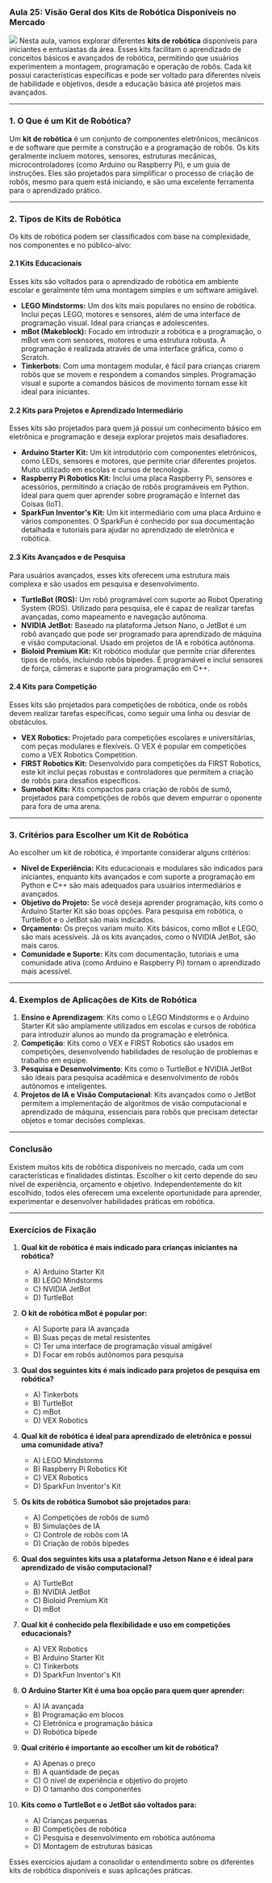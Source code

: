### Aula 25: Visão Geral dos Kits de Robótica Disponíveis no Mercado
![](./assets/25.jpeg)
Nesta aula, vamos explorar diferentes **kits de robótica** disponíveis para iniciantes e entusiastas da área. Esses kits facilitam o aprendizado de conceitos básicos e avançados de robótica, permitindo que usuários experimentem a montagem, programação e operação de robôs. Cada kit possui características específicas e pode ser voltado para diferentes níveis de habilidade e objetivos, desde a educação básica até projetos mais avançados.

---

### 1. O Que é um Kit de Robótica?

Um **kit de robótica** é um conjunto de componentes eletrônicos, mecânicos e de software que permite a construção e a programação de robôs. Os kits geralmente incluem motores, sensores, estruturas mecânicas, microcontroladores (como Arduino ou Raspberry Pi), e um guia de instruções. Eles são projetados para simplificar o processo de criação de robôs, mesmo para quem está iniciando, e são uma excelente ferramenta para o aprendizado prático.

---

### 2. Tipos de Kits de Robótica

Os kits de robótica podem ser classificados com base na complexidade, nos componentes e no público-alvo:

#### 2.1 Kits Educacionais

Esses kits são voltados para o aprendizado de robótica em ambiente escolar e geralmente têm uma montagem simples e um software amigável.

- **LEGO Mindstorms:** Um dos kits mais populares no ensino de robótica. Inclui peças LEGO, motores e sensores, além de uma interface de programação visual. Ideal para crianças e adolescentes.
- **mBot (Makeblock):** Focado em introduzir a robótica e a programação, o mBot vem com sensores, motores e uma estrutura robusta. A programação é realizada através de uma interface gráfica, como o Scratch.
- **Tinkerbots:** Com uma montagem modular, é fácil para crianças criarem robôs que se movem e respondem a comandos simples. Programação visual e suporte a comandos básicos de movimento tornam esse kit ideal para iniciantes.

#### 2.2 Kits para Projetos e Aprendizado Intermediário

Esses kits são projetados para quem já possui um conhecimento básico em eletrônica e programação e deseja explorar projetos mais desafiadores.

- **Arduino Starter Kit:** Um kit introdutório com componentes eletrônicos, como LEDs, sensores e motores, que permite criar diferentes projetos. Muito utilizado em escolas e cursos de tecnologia.
- **Raspberry Pi Robotics Kit:** Inclui uma placa Raspberry Pi, sensores e acessórios, permitindo a criação de robôs programáveis em Python. Ideal para quem quer aprender sobre programação e Internet das Coisas (IoT).
- **SparkFun Inventor's Kit:** Um kit intermediário com uma placa Arduino e vários componentes. O SparkFun é conhecido por sua documentação detalhada e tutoriais para ajudar no aprendizado de eletrônica e robótica.

#### 2.3 Kits Avançados e de Pesquisa

Para usuários avançados, esses kits oferecem uma estrutura mais complexa e são usados em pesquisa e desenvolvimento.

- **TurtleBot (ROS):** Um robô programável com suporte ao Robot Operating System (ROS). Utilizado para pesquisa, ele é capaz de realizar tarefas avançadas, como mapeamento e navegação autônoma.
- **NVIDIA JetBot:** Baseado na plataforma Jetson Nano, o JetBot é um robô avançado que pode ser programado para aprendizado de máquina e visão computacional. Usado em projetos de IA e robótica autônoma.
- **Bioloid Premium Kit:** Kit robótico modular que permite criar diferentes tipos de robôs, incluindo robôs bípedes. É programável e inclui sensores de força, câmeras e suporte para programação em C++.

#### 2.4 Kits para Competição

Esses kits são projetados para competições de robótica, onde os robôs devem realizar tarefas específicas, como seguir uma linha ou desviar de obstáculos.

- **VEX Robotics:** Projetado para competições escolares e universitárias, com peças modulares e flexíveis. O VEX é popular em competições como a VEX Robotics Competition.
- **FIRST Robotics Kit:** Desenvolvido para competições da FIRST Robotics, este kit inclui peças robustas e controladores que permitem a criação de robôs para desafios específicos.
- **Sumobot Kits:** Kits compactos para criação de robôs de sumô, projetados para competições de robôs que devem empurrar o oponente para fora de uma arena. 

---

### 3. Critérios para Escolher um Kit de Robótica

Ao escolher um kit de robótica, é importante considerar alguns critérios:

- **Nível de Experiência:** Kits educacionais e modulares são indicados para iniciantes, enquanto kits avançados e com suporte a programação em Python e C++ são mais adequados para usuários intermediários e avançados.
- **Objetivo do Projeto:** Se você deseja aprender programação, kits como o Arduino Starter Kit são boas opções. Para pesquisa em robótica, o TurtleBot e o JetBot são mais indicados.
- **Orçamento:** Os preços variam muito. Kits básicos, como mBot e LEGO, são mais acessíveis. Já os kits avançados, como o NVIDIA JetBot, são mais caros.
- **Comunidade e Suporte:** Kits com documentação, tutoriais e uma comunidade ativa (como Arduino e Raspberry Pi) tornam o aprendizado mais acessível.

---

### 4. Exemplos de Aplicações de Kits de Robótica

1. **Ensino e Aprendizagem**: Kits como o LEGO Mindstorms e o Arduino Starter Kit são amplamente utilizados em escolas e cursos de robótica para introduzir alunos ao mundo da programação e eletrônica.
2. **Competição**: Kits como o VEX e FIRST Robotics são usados em competições, desenvolvendo habilidades de resolução de problemas e trabalho em equipe.
3. **Pesquisa e Desenvolvimento**: Kits como o TurtleBot e NVIDIA JetBot são ideais para pesquisa acadêmica e desenvolvimento de robôs autônomos e inteligentes.
4. **Projetos de IA e Visão Computacional**: Kits avançados como o JetBot permitem a implementação de algoritmos de visão computacional e aprendizado de máquina, essenciais para robôs que precisam detectar objetos e tomar decisões complexas.

---

### Conclusão

Existem muitos kits de robótica disponíveis no mercado, cada um com características e finalidades distintas. Escolher o kit certo depende do seu nível de experiência, orçamento e objetivo. Independentemente do kit escolhido, todos eles oferecem uma excelente oportunidade para aprender, experimentar e desenvolver habilidades práticas em robótica.

---

### Exercícios de Fixação

1. **Qual kit de robótica é mais indicado para crianças iniciantes na robótica?**
   - A) Arduino Starter Kit
   - B) LEGO Mindstorms
   - C) NVIDIA JetBot
   - D) TurtleBot

2. **O kit de robótica mBot é popular por:**
   - A) Suporte para IA avançada
   - B) Suas peças de metal resistentes
   - C) Ter uma interface de programação visual amigável
   - D) Focar em robôs autônomos para pesquisa

3. **Qual dos seguintes kits é mais indicado para projetos de pesquisa em robótica?**
   - A) Tinkerbots
   - B) TurtleBot
   - C) mBot
   - D) VEX Robotics

4. **Qual kit de robótica é ideal para aprendizado de eletrônica e possui uma comunidade ativa?**
   - A) LEGO Mindstorms
   - B) Raspberry Pi Robotics Kit
   - C) VEX Robotics
   - D) SparkFun Inventor's Kit

5. **Os kits de robótica Sumobot são projetados para:**
   - A) Competições de robôs de sumô
   - B) Simulações de IA
   - C) Controle de robôs com IA
   - D) Criação de robôs bípedes

6. **Qual dos seguintes kits usa a plataforma Jetson Nano e é ideal para aprendizado de visão computacional?**
   - A) TurtleBot
   - B) NVIDIA JetBot
   - C) Bioloid Premium Kit
   - D) mBot

7. **Qual kit é conhecido pela flexibilidade e uso em competições educacionais?**
   - A) VEX Robotics
   - B) Arduino Starter Kit
   - C) Tinkerbots
   - D) SparkFun Inventor's Kit

8. **O Arduino Starter Kit é uma boa opção para quem quer aprender:**
   - A) IA avançada
   - B) Programação em blocos
   - C) Eletrônica e programação básica
   - D) Robótica bípede

9. **Qual critério é importante ao escolher um kit de robótica?**
   - A) Apenas o preço
   - B) A quantidade de peças
   - C) O nível de experiência e objetivo do projeto
   - D) O tamanho dos componentes

10. **Kits como o TurtleBot e o JetBot são voltados para:**
    - A) Crianças pequenas
    - B) Competições de robótica
    - C) Pesquisa e desenvolvimento em robótica autônoma
    - D) Montagem de estruturas básicas

Esses exercícios ajudam a consolidar o entendimento sobre os diferentes kits de robótica disponíveis e suas aplicações práticas.